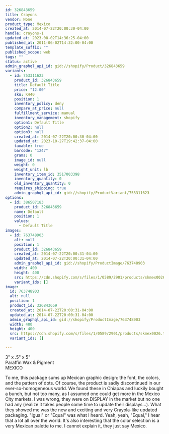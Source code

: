 ```yaml
---
id: 326843659
title: Crayons
vendor: None
product_type: Mexico
created_at: 2014-07-22T20:00:30-04:00
handle: crayons-1
updated_at: 2023-08-02T14:36:25-04:00
published_at: 2011-06-02T14:32:00-04:00
template_suffix: ""
published_scope: web
tags: ""
status: active
admin_graphql_api_id: gid://shopify/Product/326843659
variants:
  - id: 753311623
    product_id: 326843659
    title: Default Title
    price: "12.00"
    sku: K440
    position: 1
    inventory_policy: deny
    compare_at_price: null
    fulfillment_service: manual
    inventory_management: shopify
    option1: Default Title
    option2: null
    option3: null
    created_at: 2014-07-22T20:00:30-04:00
    updated_at: 2023-10-27T19:42:37-04:00
    taxable: true
    barcode: "1247"
    grams: 0
    image_id: null
    weight: 0
    weight_unit: lb
    inventory_item_id: 3517003398
    inventory_quantity: 0
    old_inventory_quantity: 0
    requires_shipping: true
    admin_graphql_api_id: gid://shopify/ProductVariant/753311623
options:
  - id: 386507183
    product_id: 326843659
    name: Default
    position: 1
    values:
      - Default Title
images:
  - id: 763748903
    alt: null
    position: 1
    product_id: 326843659
    created_at: 2014-07-22T20:00:31-04:00
    updated_at: 2014-07-22T20:00:31-04:00
    admin_graphql_api_id: gid://shopify/ProductImage/763748903
    width: 400
    height: 400
    src: https://cdn.shopify.com/s/files/1/0589/2901/products/skmex0026.tif.jpeg?v=1406073631
    variant_ids: []
image:
  id: 763748903
  alt: null
  position: 1
  product_id: 326843659
  created_at: 2014-07-22T20:00:31-04:00
  updated_at: 2014-07-22T20:00:31-04:00
  admin_graphql_api_id: gid://shopify/ProductImage/763748903
  width: 400
  height: 400
  src: https://cdn.shopify.com/s/files/1/0589/2901/products/skmex0026.tif.jpeg?v=1406073631
  variant_ids: []

---
```


3" x .5" x 5"  
Paraffin Wax & Pigment  
MEXICO

To me, this package sums up Mexican graphic design: the font, the colors, and the pattern of dots. Of course, the product is sadly discontinued in our ever-so-homogeneous world. We found these in Chiapas and luckily bought a bunch, but not too many, as I assumed one could get more in the Mexico City markets. I was wrong, they were on DISPLAY in the market but no one had any (realize it takes people some time to update their displays...). What they showed me was the new and exciting and very Crayola-like updated packaging. "Igual" or "Equal" was what I heard. Yeah, yeah, "Equal," I hear that a lot all over the world. It's also interesting that the color selection is a very Mexican palette to me. I cannot explain it, they just say Mexico.